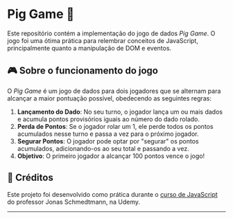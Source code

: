 # Pig Game 🎲

Este repositório contém a implementação do jogo de dados *Pig Game*. O jogo foi uma ótima prática para relembrar conceitos de JavaScript, principalmente quanto a manipulação de DOM e eventos.

## 🎮 Sobre o funcionamento do jogo

O *Pig Game* é um jogo de dados para dois jogadores que se alternam para alcançar a maior pontuação possível, obedecendo as seguintes regras:

1. **Lançamento do Dado**: No seu turno, o jogador lança um ou mais dados e acumula pontos provisórios iguais ao número do dado rolado.
2. **Perda de Pontos**: Se o jogador rolar um 1, ele perde todos os pontos acumulados nesse turno e passa a vez para o próximo jogador.
3. **Segurar Pontos**: O jogador pode optar por "segurar" os pontos acumulados, adicionando-os ao seu total e passando a vez.
4. **Objetivo**: O primeiro jogador a alcançar 100 pontos vence o jogo!

## 📘 Créditos

Este projeto foi desenvolvido como prática durante o [curso de JavaScript](https://www.udemy.com/user/jonasschmedtmann/) do professor Jonas Schmedtmann, na Udemy.

---

